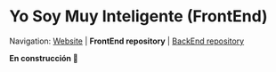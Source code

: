 # Yo Soy Muy Inteligente (FrontEnd)

Navigation: [Website][1] | **FrontEnd repository** | [BackEnd repository][2]

  [1]: https://github.com/DreamTeamUN
  [2]: https://github.com/DreamTeamUN/YoSoyMuyInteligente_BackEnd

**En construcción 🔨**
